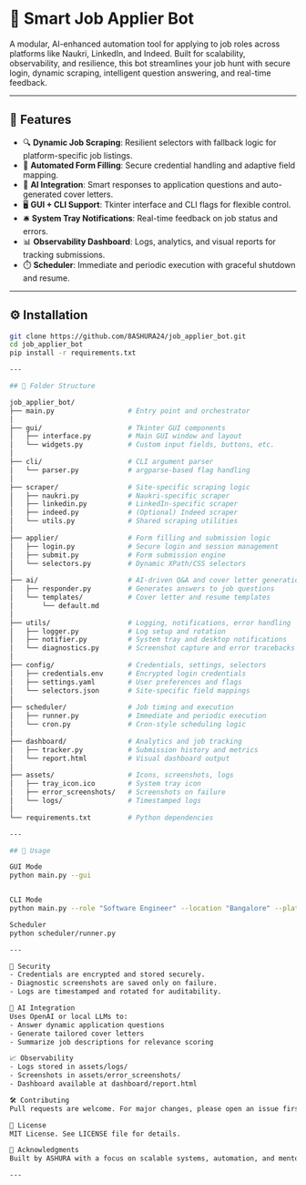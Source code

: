 # 🧠 Smart Job Applier Bot

A modular, AI-enhanced automation tool for applying to job roles across platforms like Naukri, LinkedIn, and Indeed. Built for scalability, observability, and resilience, this bot streamlines your job hunt with secure login, dynamic scraping, intelligent question answering, and real-time feedback.

---

## 🚀 Features

- 🔍 **Dynamic Job Scraping**: Resilient selectors with fallback logic for platform-specific job listings.
- 📝 **Automated Form Filling**: Secure credential handling and adaptive field mapping.
- 🤖 **AI Integration**: Smart responses to application questions and auto-generated cover letters.
- 🖥️ **GUI + CLI Support**: Tkinter interface and CLI flags for flexible control.
- 🛎️ **System Tray Notifications**: Real-time feedback on job status and errors.
- 📊 **Observability Dashboard**: Logs, analytics, and visual reports for tracking submissions.
- ⏱️ **Scheduler**: Immediate and periodic execution with graceful shutdown and resume.

---

## ⚙️ Installation

```bash
git clone https://github.com/8ASHURA24/job_applier_bot.git
cd job_applier_bot
pip install -r requirements.txt

---

## 🧩 Folder Structure

job_applier_bot/
├── main.py                  # Entry point and orchestrator
│
├── gui/                     # Tkinter GUI components
│   ├── interface.py         # Main GUI window and layout
│   └── widgets.py           # Custom input fields, buttons, etc.
│
├── cli/                     # CLI argument parser
│   └── parser.py            # argparse-based flag handling
│
├── scraper/                 # Site-specific scraping logic
│   ├── naukri.py            # Naukri-specific scraper
│   ├── linkedin.py          # LinkedIn-specific scraper
│   ├── indeed.py            # (Optional) Indeed scraper
│   └── utils.py             # Shared scraping utilities
│
├── applier/                 # Form filling and submission logic
│   ├── login.py             # Secure login and session management
│   ├── submit.py            # Form submission engine
│   └── selectors.py         # Dynamic XPath/CSS selectors
│
├── ai/                      # AI-driven Q&A and cover letter generation
│   ├── responder.py         # Generates answers to job questions
│   └── templates/           # Cover letter and resume templates
│       └── default.md
│
├── utils/                   # Logging, notifications, error handling
│   ├── logger.py            # Log setup and rotation
│   ├── notifier.py          # System tray and desktop notifications
│   └── diagnostics.py       # Screenshot capture and error tracebacks
│
├── config/                  # Credentials, settings, selectors
│   ├── credentials.env      # Encrypted login credentials
│   ├── settings.yaml        # User preferences and flags
│   └── selectors.json       # Site-specific field mappings
│
├── scheduler/               # Job timing and execution
│   ├── runner.py            # Immediate and periodic execution
│   └── cron.py              # Cron-style scheduling logic
│
├── dashboard/               # Analytics and job tracking
│   ├── tracker.py           # Submission history and metrics
│   └── report.html          # Visual dashboard output
│
├── assets/                  # Icons, screenshots, logs
│   ├── tray_icon.ico        # System tray icon
│   ├── error_screenshots/   # Screenshots on failure
│   └── logs/                # Timestamped logs
│
└── requirements.txt         # Python dependencies

---

## 🧪 Usage

GUI Mode
python main.py --gui


CLI Mode
python main.py --role "Software Engineer" --location "Bangalore" --platform "Naukri"

Scheduler
python scheduler/runner.py

---

🔐 Security
- Credentials are encrypted and stored securely.
- Diagnostic screenshots are saved only on failure.
- Logs are timestamped and rotated for auditability.

🧠 AI Integration
Uses OpenAI or local LLMs to:
- Answer dynamic application questions
- Generate tailored cover letters
- Summarize job descriptions for relevance scoring

📈 Observability
- Logs stored in assets/logs/
- Screenshots in assets/error_screenshots/
- Dashboard available at dashboard/report.html

🛠️ Contributing
Pull requests are welcome. For major changes, please open an issue first to discuss what you’d like to change.

📄 License
MIT License. See LICENSE file for details.

🙌 Acknowledgments
Built by ASHURA with a focus on scalable systems, automation, and mentorship. Inspired by real-world engineering workflows and the pursuit of production-grade excellence.

---